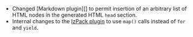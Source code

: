 * Changed [Markdown plugin][] to permit insertion of an arbitrary list of
  HTML nodes in the generated HTML `head` section.
* Internal changes to the [IzPack plugin][] to use `map()` calls instead of
  `for` and `yield`.

[IzPack plugin]: http://bmc.github.com/sbt-plugins/izpack.html
[IzPack plugin]: http://bmc.github.com/sbt-plugins/markdown.html
